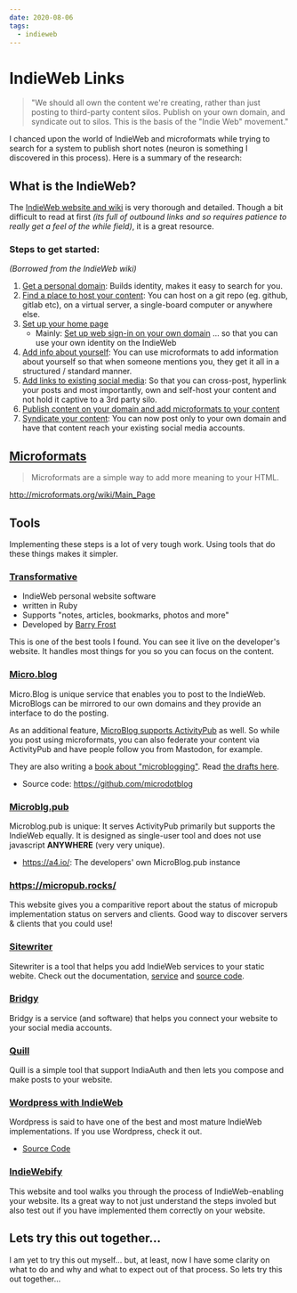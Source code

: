 ```yaml
---
date: 2020-08-06
tags:
  - indieweb
---
```


# IndieWeb Links

> "We should all own the content we're creating, rather than just posting to third-party content silos. Publish on your own domain, and syndicate out to silos. This is the basis of the "Indie Web" movement."

I chanced upon the world of IndieWeb and microformats while trying to search for a system to publish short notes (neuron is something I discovered in this process). Here is a summary of the research:

## What is the IndieWeb?

The [IndieWeb website and wiki](https://indieweb.org/) is very thorough and detailed. Though a bit difficult to read at first *(its full of outbound links and so requires patience to really get a feel of the while field)*, it is a great resource.

### Steps to get started:
*(Borrowed from the IndieWeb wiki)*

1. [Get a personal domain](https://indieweb.org/Getting_Started#Get_a_personal_domain):
	Builds identity, makes it easy to search for you.
2. [Find a place to host your content](https://indieweb.org/Getting_Started#Get_a_place_for_your_content):
  	You can host on a git repo (eg. github, gitlab etc), on a virtual server, a single-board computer or anywhere else.    
3. [Set up your home page](https://indieweb.org/Getting_Started#Set_up_your_home_page)
    - Mainly: [Set up web sign-in on your own domain](https://indieweb.org/How_to_set_up_web_sign-in_on_your_own_domain)  ... so that you can use your own identity on the IndieWeb
4. [Add info about yourself](https://indieweb.org/Getting_Started#Add_info_about_yourself): You can use microformats to add information about yourself so that when someone mentions you, they get it all in a structured / standard manner.
5. [Add links to existing social media](https://indieweb.org/Getting_Started#Add_links_to_existing_social_media): So that you can cross-post, hyperlink your posts and most importantly, own and self-host your content and not hold it captive to a 3rd party silo.
6. [Publish content on your domain and add microformats to your content](https://indieweb.org/Getting_Started#Add_microformats_to_your_content)
7. [Syndicate your content](https://indieweb.org/Getting_Started#Syndicate_Elsewhere): You can now post only to your own domain and have that content reach your existing social media accounts.

## [Microformats](https://microformats.io/)

> Microformats are a simple way to add more meaning to your HTML.

<http://microformats.org/wiki/Main_Page>

## Tools

Implementing these steps is a lot of very tough work. Using tools that do these things makes it simpler.

### [Transformative](https://github.com/barryf/transformative)

- IndieWeb personal website software
- written in Ruby
- Supports "notes, articles, bookmarks, photos and more"
- Developed by [Barry Frost](https://barryfrost.com)

This is one of the best tools I found. You can see it live on the developer's website. It handles most things for you so you can focus on the content.

### [Micro.blog](https://micro.blog/)

Micro.Blog is unique service that enables you to post to the IndieWeb. MicroBlogs can be mirrored to our own domains and they provide an interface to do the posting.

As an additional feature, [MicroBlog supports ActivityPub](https://help.micro.blog/2018/activitypub/) as well. So while you post using microformats, you can also federate your content via ActivityPub and have people follow you from Mastodon, for example.

They are also writing a [book about "microblogging"](https://book.micro.blog/). Read [the drafts here](https://github.com/microdotblog/indie-microblogging).

- Source code: <https://github.com/microdotblog>

### [Microblg.pub](https://docs.microblog.pub/)

Microblog.pub is unique: It serves ActivityPub primarily but supports the IndieWeb equally. It is designed as single-user tool and does not use javascript **ANYWHERE** (very very unique).

- <https://a4.io/>: The developers' own MicroBlog.pub instance

### <https://micropub.rocks/>

This website gives you a comparitive report about the status of micropub implementation status on servers and clients. Good way to discover servers & clients that you could use!

### [Sitewriter](http://sitewriter.net/)

Sitewriter is a tool that helps you add IndieWeb services to your static webite. Check out the documentation, [service](http://sitewriter.net/) and [source code](https://github.com/gerwitz/sitewriter).

### [Bridgy](https://brid.gy/)

Bridgy is a service (and software) that helps you connect your website to your social media accounts.

### [Quill](https://quill.p3k.io/)

Quill is a simple tool that support IndiaAuth and then lets you compose and make posts to your website.

### [Wordpress with IndieWeb](https://wordpress.org/plugins/indieweb/)

Wordpress is said to have one of the best and most mature IndieWeb implementations. If you use Wordpress, check it out.

- [Source Code](https://github.com/indieweb/wordpress-indieweb)

### [IndieWebify](https://indiewebify.me/)

This website and tool walks you through the process of IndieWeb-enabling your website. Its a great way to not just understand the steps involed but also test out if you have implemented them correctly on your website.

## Lets try this out together...

I am yet to try this out myself... but, at least, now I have some clarity on what to do and why and what to expect out of that process. So lets try this out together...